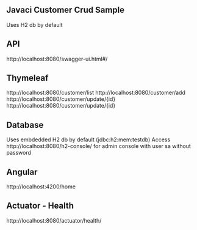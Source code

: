 ## Javaci Customer Crud Sample

Uses H2 db by default

## API

http://localhost:8080/swagger-ui.html#/


## Thymeleaf 

http://localhost:8080/customer/list
http://localhost:8080/customer/add
http://localhost:8080/customer/update/{id}
http://localhost:8080/customer/update/{id}


## Database

Uses embdedded H2 db by default (jdbc:h2:mem:testdb)
Access http://localhost:8080/h2-console/ for admin console with user sa without password

## Angular

http://localhost:4200/home


## Actuator - Health
http://localhost:8080/actuator/health/